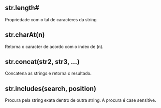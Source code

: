 <h2>str.length#</h2>
<p>Propriedade com o tal de caracteres da string</p>

<h2>str.charAt(n)</h2>
<p>Retorna o caracter de acordo com o index de (n).</p>

<h2>str.concat(str2, str3, ...)</h2>
<p>Concatena as strings e retorna o resultado.</p>

<h2>str.includes(search, position)</h2>
<p>Procura pela string exata dentro de outra string. A procura é case sensitive.</p>


